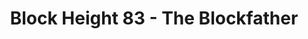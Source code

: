 ---
layout: post
title: "Block Height 83 - The Blockfather"
categories:
tags: []
image: blockheight-83.jpg
description: Message received!
---